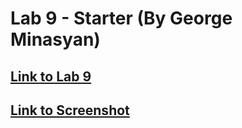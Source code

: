 # Lab 9 - Starter (By George Minasyan)

## [Link to Lab 9](https://invertedvoice.github.io/Lab9_Starter/)
## [Link to Screenshot](https://github.com/InvertedVoice/Lab9_Starter/blob/main/errorscreenshot.PNG)
